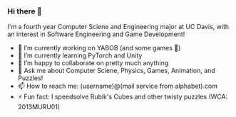 ### Hi there 👋

I'm a fourth year Computer Sciene and Engineering major at UC Davis, with an interest in Software Engineering and Game Development!

- 🔭 I’m currently working on YABOB (and some games 🤫)
- 🌱 I’m currently learning PyTorch and Unity
- 👯 I’m happy to collaborate on pretty much anything
- 💬 Ask me about Computer Sciene, Physics, Games, Animation, and Puzzles!
- 📫 How to reach me: (username)@(mail service from alphabet).com
- ⚡ Fun fact: I speedsolve Rubik's Cubes and other twisty puzzles (WCA: 2013MURU01)
